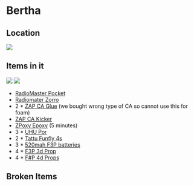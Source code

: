 # Bertha

## Location 
![](166953887e714a33317948bbc24a447c_MD5.webp)


## Items in it
![](a7f57312ce1c870bcdbe4c0c106d80b2_MD5.webp)
![](f704324af1ce388daffd0b3caa5e61fb_MD5.webp)

- [RadioMaster Pocket](TX.md#^cece1f)
- [Radiomater Zorro](TX.md#^d76ec8)
- 2 * [ZAP CA Glue](Adhesives.md#^321b04) (we bought wrong type of CA so cannot use this for foam)
- [ZAP CA Kicker](Adhesives.md#^a4f58b)
- [ZPoxy Epoxy](Adhesives.md#^975aeb) (5 minutes) 
- 3 * [UHU Por](Adhesives.md#^2de2c6)
- 2 * [Tattu Funfly 4s](Batteries.md#^e9a543)
- 3 * [520mah F3P batteries](Batteries.md#^2aa2e1)
- 4 * [F3P 3d Prop](Aeromodelling.md#^6d906b)
- 4 * [F#P 4d Props](Aeromodelling.md#^ee5edb)

## Broken Items

